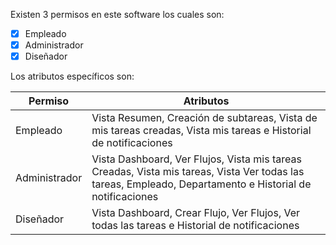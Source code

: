 Existen 3 permisos en este software los cuales son:

 - [x] Empleado
 - [x] Administrador
 - [x] Diseñador

 Los atributos específicos son:

| Permiso        | Atributos                         |
| -------------  | ------------------------------------ |
| Empleado       |  Vista Resumen, Creación de subtareas, Vista de mis tareas creadas, Vista mis tareas e Historial de notificaciones|
| Administrador  |  Vista Dashboard, Ver Flujos, Vista mis tareas Creadas, Vista mis tareas, Vista Ver todas las tareas, Empleado, Departamento e Historial de    notificaciones|
| Diseñador      | Vista Dashboard, Crear Flujo, Ver Flujos, Ver todas las tareas e Historial de notificaciones  |
